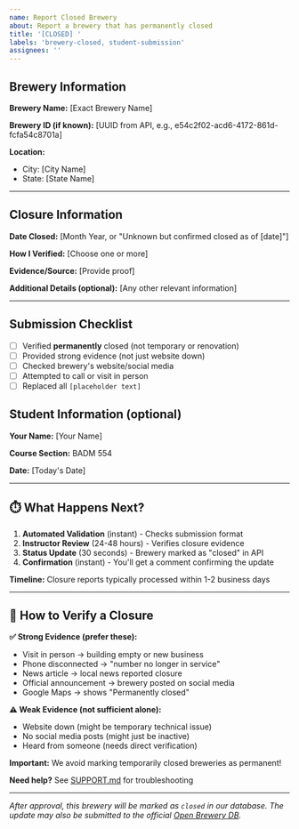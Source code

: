 ```yaml
---
name: Report Closed Brewery
about: Report a brewery that has permanently closed
title: '[CLOSED] '
labels: 'brewery-closed, student-submission'
assignees: ''
---
```


<!--
📝 HOW TO FILL THIS OUT:

⚠️ IMPORTANT: Only report if PERMANENTLY closed!

✅ Strong evidence: Empty building, "Permanently closed" on Google Maps, news article
❌ Weak evidence: Website down, no social media posts (might be temporary)

1. Verify the brewery is truly closed
2. Replace all [placeholder text] with actual information
3. Click "Preview" to check before submitting

EXAMPLE:
❌ BEFORE: **Brewery Name:** [Brewery Name]
✅ AFTER:  **Brewery Name:** 122 West Brewing Co
-->

## Brewery Information

**Brewery Name:** [Exact Brewery Name]

**Brewery ID (if known):** [UUID from API, e.g., e54c2f02-acd6-4172-861d-fcfa54c8701a]
<!-- Find at: http://178.156.206.171:8000/breweries/search?query=[BREWERY_NAME] -->

**Location:**
- City: [City Name]
- State: [State Name]

---

## Closure Information

**Date Closed:** [Month Year, or "Unknown but confirmed closed as of [date]"]

**How I Verified:** [Choose one or more]
<!-- Examples:
- Visited location on [date]: [describe what you saw]
- Called phone number [number]: [disconnected/wrong number/etc.]
- Google Maps shows "Permanently closed"
- Found news article: [URL]
- Checked social media: [what you found]
-->

**Evidence/Source:** [Provide proof]
<!-- Strong evidence:
- News article URL
- Photo of empty building
- Google Maps link showing "Permanently closed"
- Phone disconnected
- New business at location
-->

**Additional Details (optional):** [Any other relevant information]
<!-- Example: Location is now a coffee shop
- Owners announced closure on Facebook [link]
-->

---

## Submission Checklist
- [ ] Verified **permanently** closed (not temporary or renovation)
- [ ] Provided strong evidence (not just website down)
- [ ] Checked brewery's website/social media
- [ ] Attempted to call or visit in person
- [ ] Replaced all `[placeholder text]`

## Student Information (optional)
**Your Name:** [Your Name]

**Course Section:** BADM 554

**Date:** [Today's Date]

---

## ⏱️ What Happens Next?

1. **Automated Validation** (instant) - Checks submission format
2. **Instructor Review** (24-48 hours) - Verifies closure evidence
3. **Status Update** (30 seconds) - Brewery marked as "closed" in API
4. **Confirmation** (instant) - You'll get a comment confirming the update

**Timeline:** Closure reports typically processed within 1-2 business days

---

## 📝 How to Verify a Closure

**✅ Strong Evidence (prefer these):**
- Visit in person → building empty or new business
- Phone disconnected → "number no longer in service"
- News article → local news reported closure
- Official announcement → brewery posted on social media
- Google Maps → shows "Permanently closed"

**⚠️ Weak Evidence (not sufficient alone):**
- Website down (might be temporary technical issue)
- No social media posts (might just be inactive)
- Heard from someone (needs direct verification)

**Important:** We avoid marking temporarily closed breweries as permanent!

**Need help?** See [SUPPORT.md](../blob/main/.github/SUPPORT.md) for troubleshooting

---

*After approval, this brewery will be marked as `closed` in our database. The update may also be submitted to the official [Open Brewery DB](https://www.openbrewerydb.org/).*
